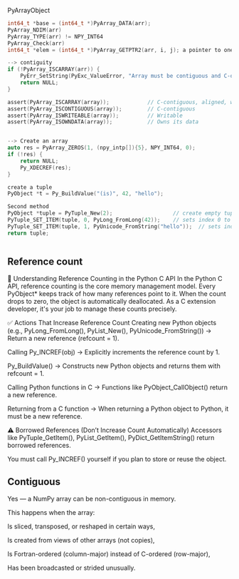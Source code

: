 PyArrayObject
```c
int64_t *base = (int64_t *)PyArray_DATA(arr);
PyArray_NDIM(arr)
PyArray_TYPE(arr) != NPY_INT64
PyArray_Check(arr)
int64_t *elem = (int64_t *)PyArray_GETPTR2(arr, i, j); a pointer to one element 

--> contiguity
if (!PyArray_ISCARRAY(arr)) {
    PyErr_SetString(PyExc_ValueError, "Array must be contiguous and C-ordered");
    return NULL;
}

assert(PyArray_ISCARRAY(array));            // C-contiguous, aligned, writable
assert(PyArray_ISCONTIGUOUS(array));        // C-contiguous
assert(PyArray_ISWRITEABLE(array));         // Writable
assert(PyArray_ISOWNDATA(array));           // Owns its data


--> Create an array
auto res = PyArray_ZEROS(1, (npy_intp[]){5}, NPY_INT64, 0);
if (!res) {
    return NULL;
    Py_XDECREF(res);
}
```

```c
create a tuple
PyObject *t = Py_BuildValue("(is)", 42, "hello");

Second method
PyObject *tuple = PyTuple_New(2);                   // create empty tuple of size 2
PyTuple_SET_ITEM(tuple, 0, PyLong_FromLong(42));    // sets index 0 to int(42)
PyTuple_SET_ITEM(tuple, 1, PyUnicode_FromString("hello"));  // sets index 1
return tuple;



```

## Reference count

🔁 Understanding Reference Counting in the Python C API
In the Python C API, reference counting is the core memory management model. Every PyObject* keeps track of how many references point to it. When the count drops to zero, the object is automatically deallocated. As a C extension developer, it's your job to manage these counts precisely.

✅ Actions That Increase Reference Count
Creating new Python objects (e.g., PyLong_FromLong(), PyList_New(), PyUnicode_FromString())
→ Return a new reference (refcount = 1).

Calling Py_INCREF(obj)
→ Explicitly increments the reference count by 1.

Py_BuildValue()
→ Constructs new Python objects and returns them with refcount = 1.

Calling Python functions in C
→ Functions like PyObject_CallObject() return a new reference.

Returning from a C function
→ When returning a Python object to Python, it must be a new reference.

⚠️ Borrowed References (Don’t Increase Count Automatically)
Accessors like PyTuple_GetItem(), PyList_GetItem(), PyDict_GetItemString() return borrowed references.

You must call Py_INCREF() yourself if you plan to store or reuse the object.

## Contiguous

Yes — a NumPy array can be non-contiguous in memory.

This happens when the array:

Is sliced, transposed, or reshaped in certain ways,

Is created from views of other arrays (not copies),

Is Fortran-ordered (column-major) instead of C-ordered (row-major),

Has been broadcasted or strided unusually.